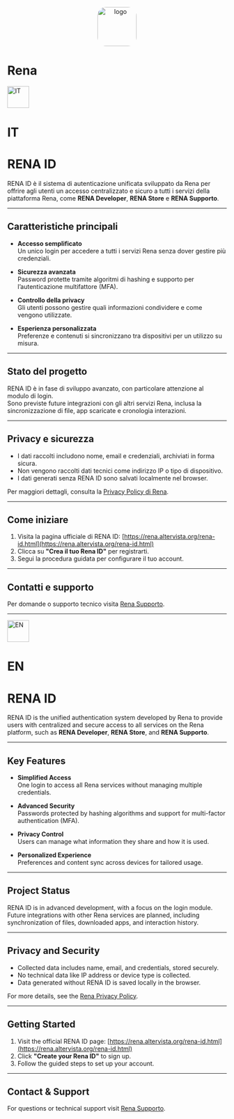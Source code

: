 <p align="center">
  <img src="https://rena.altervista.org/idlogo.png" alt="logo" width="90" style="border-radius: 20px;">
</p>

# Rena

<img src="https://renaarcade.altervista.org/flagit.png" alt="IT" width="50">

# IT

# RENA ID

RENA ID è il sistema di autenticazione unificata sviluppato da Rena per offrire agli utenti un accesso centralizzato e sicuro a tutti i servizi della piattaforma Rena, come **RENA Developer**, **RENA Store** e **RENA Supporto**.

---

## Caratteristiche principali

- **Accesso semplificato**  
  Un unico login per accedere a tutti i servizi Rena senza dover gestire più credenziali.

- **Sicurezza avanzata**  
  Password protette tramite algoritmi di hashing e supporto per l’autenticazione multifattore (MFA).

- **Controllo della privacy**  
  Gli utenti possono gestire quali informazioni condividere e come vengono utilizzate.

- **Esperienza personalizzata**  
  Preferenze e contenuti si sincronizzano tra dispositivi per un utilizzo su misura.

---

## Stato del progetto

RENA ID è in fase di sviluppo avanzato, con particolare attenzione al modulo di login.  
Sono previste future integrazioni con gli altri servizi Rena, inclusa la sincronizzazione di file, app scaricate e cronologia interazioni.  

---

## Privacy e sicurezza

- I dati raccolti includono nome, email e credenziali, archiviati in forma sicura.
- Non vengono raccolti dati tecnici come indirizzo IP o tipo di dispositivo.
- I dati generati senza RENA ID sono salvati localmente nel browser.

Per maggiori dettagli, consulta la [Privacy Policy di Rena](https://rena.altervista.org/privacy-policy.html).

---

## Come iniziare

1. Visita la pagina ufficiale di RENA ID: [https://rena.altervista.org/rena-id.html](https://rena.altervista.org/rena-id.html)  
2. Clicca su **"Crea il tuo Rena ID"** per registrarti.  
3. Segui la procedura guidata per configurare il tuo account.  

---

## Contatti e supporto

Per domande o supporto tecnico visita [Rena Supporto](https://renasupporto.altervista.org).

---


<img src="https://renaarcade.altervista.org/flagen.png" alt="EN" width="50">

# EN

# RENA ID

RENA ID is the unified authentication system developed by Rena to provide users with centralized and secure access to all services on the Rena platform, such as **RENA Developer**, **RENA Store**, and **RENA Supporto**.

---

## Key Features

- **Simplified Access**  
  One login to access all Rena services without managing multiple credentials.

- **Advanced Security**  
  Passwords protected by hashing algorithms and support for multi-factor authentication (MFA).

- **Privacy Control**  
  Users can manage what information they share and how it is used.

- **Personalized Experience**  
  Preferences and content sync across devices for tailored usage.

---

## Project Status

RENA ID is in advanced development, with a focus on the login module.  
Future integrations with other Rena services are planned, including synchronization of files, downloaded apps, and interaction history.  

---

## Privacy and Security

- Collected data includes name, email, and credentials, stored securely.
- No technical data like IP address or device type is collected.
- Data generated without RENA ID is saved locally in the browser.

For more details, see the [Rena Privacy Policy](https://rena.altervista.org/privacy-policy.html).

---

## Getting Started

1. Visit the official RENA ID page: [https://rena.altervista.org/rena-id.html](https://rena.altervista.org/rena-id.html)  
2. Click **"Create your Rena ID"** to sign up.  
3. Follow the guided steps to set up your account.

---

## Contact & Support

For questions or technical support visit [Rena Supporto](https://renasupporto.altervista.org).
